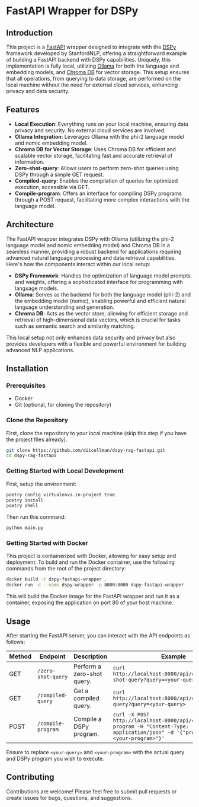 # FastAPI Wrapper for DSPy

## Introduction

This project is a [FastAPI](https://github.com/tiangolo/fastapi) wrapper designed to integrate with the [DSPy](https://github.com/stanfordnlp/dspy) framework developed by StanfordNLP, offering a straightforward example of building a FastAPI backend with DSPy capabilities. Uniquely, this implementation is fully local, utilizing [Ollama](https://github.com/ollama/ollama) for both the language and embedding models, and [Chroma DB](https://github.com/chroma-core/chroma) for vector storage. This setup ensures that all operations, from querying to data storage, are performed on the local machine without the need for external cloud services, enhancing privacy and data security.

## Features

- **Local Execution**: Everything runs on your local machine, ensuring data privacy and security. No external cloud services are involved.
- **Ollama Integration**: Leverages Ollama with the phi-2 language model and nomic embedding model.
- **Chroma DB for Vector Storage**: Uses Chroma DB for efficient and scalable vector storage, facilitating fast and accurate retrieval of information.
- **Zero-shot-query**: Allows users to perform zero-shot queries using DSPy through a simple GET request.
- **Compiled-query**: Enables the compilation of queries for optimized execution, accessible via GET.
- **Compile-program**: Offers an interface for compiling DSPy programs through a POST request, facilitating more complex interactions with the language model.

## Architecture

The FastAPI wrapper integrates DSPy with Ollama (utilizing the phi-2 language model and nomic embedding model) and Chroma DB in a seamless manner, providing a robust backend for applications requiring advanced natural language processing and data retrieval capabilities. Here's how the components interact within our local setup:

- **DSPy Framework**: Handles the optimization of language model prompts and weights, offering a sophisticated interface for programming with language models.
- **Ollama**: Serves as the backend for both the language model (phi-2) and the embedding model (nomic), enabling powerful and efficient natural language understanding and generation.
- **Chroma DB**: Acts as the vector store, allowing for efficient storage and retrieval of high-dimensional data vectors, which is crucial for tasks such as semantic search and similarity matching.

This local setup not only enhances data security and privacy but also provides developers with a flexible and powerful environment for building advanced NLP applications.

## Installation

### Prerequisites

- Docker
- Git (optional, for cloning the repository)

### Clone the Repository

First, clone the repository to your local machine (skip this step if you have the project files already).

```bash
git clone https://github.com/diicellman/dspy-rag-fastapi.git
cd dspy-rag-fastapi
```
### Getting Started with Local Development

First, setup the environment:

```bash
poetry config virtualenvs.in-project true
poetry install
poetry shell
```
Then run this command:
```bash
python main.py
```
### Getting Started with Docker
This project is containerized with Docker, allowing for easy setup and deployment. To build and run the Docker container, use the following commands from the root of the project directory:

```bash
docker build -t dspy-fastapi-wrapper .
docker run -d --name dspy-wrapper -p 8000:8000 dspy-fastapi-wrapper
```
This will build the Docker image for the FastAPI wrapper and run it as a container, exposing the application on port 80 of your host machine.

## Usage

After starting the FastAPI server, you can interact with the API endpoints as follows:

| Method | Endpoint             | Description                        | Example                                                                                      |
|--------|----------------------|------------------------------------|----------------------------------------------------------------------------------------------|
| GET    | `/zero-shot-query`   | Perform a zero-shot query.         | `curl http://localhost:8000/api/chat/zero-shot-query?query=<your-query>`                                   |
| GET    | `/compiled-query`    | Get a compiled query.              | `curl http://localhost:8000/api/chat/compiled-query?query=<your-query>`                                    |
| POST   | `/compile-program`   | Compile a DSPy program.            | `curl -X POST http://localhost:8000/api/chat/compile-program -H "Content-Type: application/json" -d '{"program": "<your-program>"}'` |

Ensure to replace `<your-query>` and `<your-program>` with the actual query and DSPy program you wish to execute.


## Contributing

Contributions are welcome! Please feel free to submit pull requests or create issues for bugs, questions, and suggestions.

